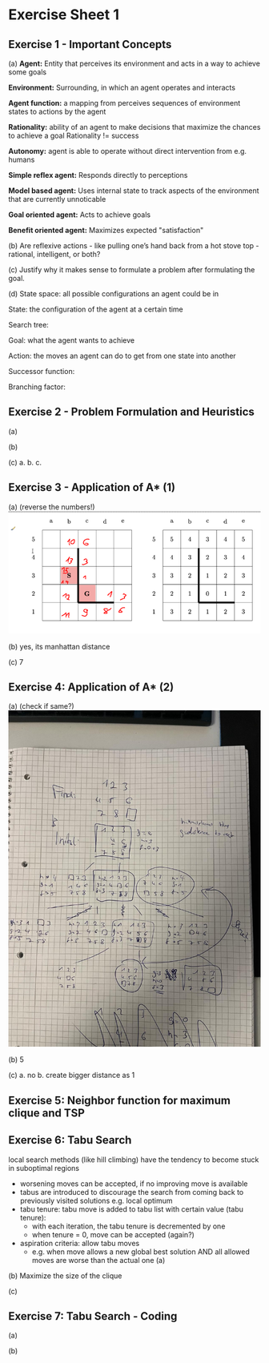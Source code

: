 # Exercise Sheet 1
## Exercise 1 - Important Concepts

(a)
**Agent:** Entity that perceives its environment and acts in a way to achieve some goals

**Environment:** Surrounding, in which an agent operates and interacts

**Agent function:** a mapping from perceives sequences of environment states to actions by the agent

**Rationality:** ability of an agent to make decisions that maximize the chances to achieve a goal
Rationality != success

**Autonomy:** agent is able to operate without direct intervention from e.g. humans

**Simple reflex agent:** Responds directly to perceptions

**Model based agent:** Uses internal state to track aspects of the environment that are currently unnoticable

**Goal oriented agent:** Acts to achieve goals

**Benefit oriented agent:** Maximizes expected "satisfaction"


(b) Are reflexive actions - like pulling one’s hand back from a hot stove top - rational, intelligent,
or both?

(c) Justify why it makes sense to formulate a problem after formulating the goal.

(d)
State space: all possible configurations an agent could be in

State: the configuration of the agent at a certain time

Search tree: 

Goal: what the agent wants to achieve

Action: the moves an agent can do to get from one state into another
 
Successor function: 

Branching factor:

## Exercise 2 - Problem Formulation and Heuristics
(a)

(b)

(c)
a.
b.
c.

## Exercise 3 - Application of A* (1)
(a) (reverse the numbers!)
![img_1.png](img_1.png)

(b) yes, its manhattan distance

(c) 7

## Exercise 4: Application of A* (2)
(a) (check if same?)
![img_2.png](img_2.png)

(b)
5

(c)
a. no
b. create bigger distance as 1

## Exercise 5: Neighbor function for maximum clique and TSP

## Exercise 6: Tabu Search
local search methods (like hill climbing) have the tendency to become stuck in suboptimal regions
- worsening moves can be accepted, if no improving move is available
- tabus are introduced to discourage the search from coming back to previously visited solutions e.g. local optimum
- tabu tenure: tabu move is added to tabu list with certain value (tabu tenure):
  - with each iteration, the tabu tenure is decremented by one
  - when tenure = 0, move can be accepted (again?)
- aspiration criteria: allow tabu moves
  - e.g. when move allows a new global best solution AND all allowed moves are worse than the actual one
(a)

(b) Maximize the size of the clique

(c)

## Exercise 7: Tabu Search - Coding
(a)

(b)